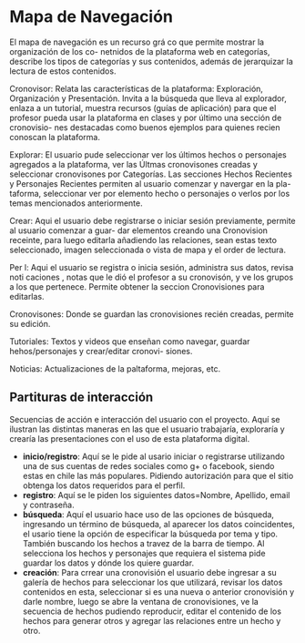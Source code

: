 # Mapa de Navegación

El mapa de navegación es un recurso grá co que permite mostrar la organización de los co- netnidos de la plataforma web en categorías, describe los tipos de categorías y sus contenidos, además de jerarquizar la lectura de estos contenidos.

Cronovisor:
Relata las características de la plataforma: Exploración, Organización y Presentación. Invita a la búsqueda que lleva al explorador, enlaza a un tutorial, muestra recursos (guías de aplicación) para que el profesor pueda usar la plataforma en clases y por último una sección de cronovisio- nes destacadas como buenos ejemplos para quienes recien conoscan la plataforma.

Explorar:
El usuario pude seleccionar ver los últimos hechos o personajes agregados a la plataforma, ver las Últmas cronovisones creadas y seleccionar cronovisones por Categorías. Las secciones Hechos Recientes y Personajes Recientes permiten al usuario comenzar y navergar en la pla- taforma, seleccionar ver por elemento hecho o personajes o verlos por los temas mencionados anteriormente.

Crear:
Aqui el usuario debe registrarse o iniciar sesión previamente, permite al usuario comenzar a guar- dar elementos creando una Cronovision receinte, para luego editarla añadiendo las relaciones, sean estas texto seleccionado, imagen seleccionada o vista de mapa y el order de lectura.

Per l:
Aqui el usuario se registra o inicia sesión, administra sus datos, revisa noti caciones , notas que le dió el profesor a su cronovisón, y ve los grupos a los que pertenece. Permite obtener la seccion Cronovisiones para editarlas.

Cronovisones:
Donde se guardan las cronovisiones recién creadas, permite su edición.

Tutoriales:
Textos y videos que enseñan como navegar, guardar hehos/personajes y crear/editar cronovi- siones.

Noticias:
Actualizaciones de la paltaforma, mejoras, etc.



## Partituras de interacción



Secuencias de acción e interacción del usuario con el proyecto. Aquí se ilustran las distintas maneras en las que el usuario trabajaría, exploraría y crearía las presentaciones con el uso de esta plataforma digital.

* **inicio/registro**: Aquí se le pide al usario iniciar o registrarse utilizando una de sus cuentas de redes sociales como g+ o facebook, siendo estas en chile las más populares. Pidiendo autorización para que el sitio obtenga los datos requeridos para el perfil.
* **registro**: Aquí se le piden los siguientes datos=Nombre, Apellido, email y contraseña.
* **búsqueda**: Aquí el usuario hace uso de las opciones de búsqueda, ingresando un término de búsqueda, al aparecer los datos coincidentes, el usario tiene la opción de especificar la búsqueda por tema y tipo. También buscando los hechos a travez de la barra de tiempo. Al selecciona los hechos y personajes que requiera el sistema pide guardar los datos y dónde los quiere guardar.
* **creación**: Para crrear una cronovisión el usuario debe ingresar a su galería de hechos para seleccionar los que utilizará, revisar los datos contenidos en esta, seleccionar si es una nueva o anterior cronovisión y darle nombre, luego se abre la ventana de cronovisiones, ve la secuencia de hechos pudiendo reproducir, editar el contenido de los hechos para generar otros y agregar las relaciones entre un hecho y otro.